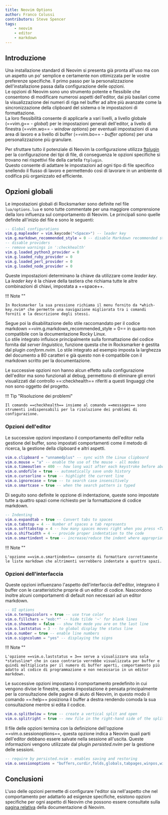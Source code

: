 ```yaml
---
title: Neovim Options
author: Franco Colussi
contributors: Steve Spencer
tags:
    - neovim
    - editor
    - markdown
---
```

<!--vale off-->

## Introduzione

Una installazione standard di Neovim si presenta già pronta all'uso ma con un aspetto un po' semplice e certamente non ottimizzata per le vostre preferenze specifiche. Il primo passo per la personalizzazione dell'installazione passa dalla configurazione delle opzioni.  
Le opzioni di Neovim sono uno strumento potente e flessibile che consentono di modificare numerosi aspetti dell'editor, dai più basilari come la visualizzazione dei numeri di riga nel buffer ad altre più avanzate come la sincronizzazione della clipboard del sistema o le impostazioni di formattazione.  
La loro flessibilità consente di applicarle a vari livelli, a livello globale (==vim.g== - *global*) per le impostazioni generali dell'editor, a livello di finestra (==vim.wo== - *window options*) per eventuali impostazioni di una area di lavoro e a livello di buffer (==vim.bo== - *buffer options*) per una personalizzazione più granulare.

Per sfruttare tutto il potenziale di Neovim la configurazione utilizza [ftplugin](https://neovim.io/doc/user/filetype.html#%3Afiletype-plugin-on) per la configurazione dei tipi di file, di conseguenza le opzioni specifiche si trovano nei rispettivi file della cartella `ftplugin`.  
Questo consente di adattare le impostazioni ad ogni tipo di file specifico snellendo il flusso di lavoro e permettendo così di lavorare in un ambiente di codifica più organizzato ed efficiente.

## Opzioni globali

Le impostazioni globali di Rocksmarker sono definite nel file `lua/options.lua` e sono tutte commentate per una maggiore comprensione della loro influenza sul comportamento di Neovim. Le principali sono quelle definite all'inizio del file e sono le seguenti:

```lua
-- Global configurations
vim.g.mapleader = vim.keycode("<Space>") -- leader key
vim.g.markdown_recommended_style = 0 -- disable Markdown recommended style
-- disable providers
-- remove warnings in ':checkhealth'
vim.g.loaded_python3_provider = 0
vim.g.loaded_ruby_provider = 0
vim.g.loaded_perl_provider = 0
vim.g.loaded_node_provider = 0
```

Queste impostazioni determinano la chiave da utilizzare come *leader key*. La *leader key* è la chiave della tastiera che richiama tutte le altre combinazioni di chiavi, impostata a ++space++.  

!!! Note ""

    In Rocksmarker la sua pressione richiama il menu fornito da *which-key.nvim* che permette una navigazione migliorata tra i comandi forniti e la descrizione degli stessi.

Segue poi la disabilitazione dello stile raccomandato per il codice markdown ==vim.g.markdown_recommended_style = 0== in quanto non compatibile con la documentazione Rocky Linux.  
Lo stile integrato influisce principalmente sulla formattazione del codice fornita dal *server linguistico*, funzione questa che in Rocksmarker è gestita dal plugin *conform.nvim*. Lo stile integrato ad esempio imposta la larghezza del documento a 80 caratteri e già questo non è compatibile con il markdown scritto per la documentazione.

Le successive opzioni non hanno alcun effetto sulla configurazione dell'editor ma sono funzionali al debug, permettono di eliminare gli errori visualizzati dal controllo ==:checkhealth== riferiti a questi linguaggi che non sono oggetto del progetto.

!!! Tip "Risoluzione dei problemi"

    Il comando ==checkhealth== insieme al comando ==messages== sono strumenti indispensabili per la risoluzione dei problemi di configurazione.

### Opzioni dell'editor

Le successive opzioni impostano il comportamento dell'editor nella gestione del buffer, sono impostati comportamenti come il metodo di ricerca, la gestione della clipboard e altri aspetti.

```lua
vim.o.clipboard = "unnamedplus" -- sync with the Linux clipboard
vim.o.mouse = "a" -- enable the use of the mouse - all modes
vim.o.timeoutlen = 400 -- how long wait after each keystroke before aborting it
vim.o.undofile = true -- automatically save undo history
vim.o.cursorline = true -- highlight the current line
vim.o.ignorecase = true -- to search case insensitively
vim.o.smartcase = true -- when the search pattern is typed
```

Di seguito sono definite le opzione di indentazione, queste sono impostate tutte a quattro spazi come richiesto per la formattazione di codice markdown.

```lua
-- Indenting
vim.o.expandtab = true -- Convert tabs to spaces
vim.o.tabstop = 4 -- Number of spaces a tab represents
vim.o.softtabstop = 4 -- how many spaces moves right when you press <Tab>
vim.o.shiftwidth = 4 -- provide proper indentation to the code
vim.o.smartindent = true -- increase/reduce the indent where appropriate
```

!!! Note ""

    L'opzione ==vim.o.smartindent== consente di formattare correttamente le liste markdown che altrimenti verrebbero indentate a quattro spazi.

### Opzioni dell'interfaccia

Queste opzioni influenzano l'aspetto dell'interfaccia dell'editor, integrano il buffer con le caratteristiche proprie di un editor di codice. Nascondono inoltre alcuni comportamenti di default non necessari ad un editor markdown.

```lua
-- UI options
vim.o.termguicolors = true -- use true color
vim.o.fillchars = "eob:*" -- hide tilde '~' for blank lines
vim.o.showmode = false -- show the mode you are on the last line
vim.o.laststatus = 3 -- to global display the status line
vim.o.number = true -- enable line numbers
vim.o.signcolumn = "yes" -- displaying the signs
```

!!! Note ""

    L'opzione ==vim.o.laststatus = 3== serve a visualizzare una sola *statusline* che in caso contrario verrebbe visualizzata per buffer e quindi moltiplicata per il numero di buffer aperti, comportamento più adatto al codice di programmazione e non necessario in un editor markdown.

Le successive opzioni impostano il comportamento predefinito in cui vengono divise le finestre, questa impostazione è pensata principalmente per la consultazione delle pagine di aiuto di Neovim, in questo modo il comando ==:help== posiziona il buffer a destra rendendo comoda la sua consultazione mentre si edita il codice.

```lua
vim.o.splitbelow = true -- create a vertical split and open
vim.o.splitright = true -- new file in the right-hand side of the split
```

Il file delle opzioni termina con la definizione dell'opzione ==vim.o.sessionoptions==, questa opzione indica a Neovim quali parti dell'editor debbano essere salvate nella sessione all'uscita. Queste informazioni vengono utilizzate dal plugin *persisted.nvim* per la gestione delle sessioni.

```lua
-- require by persisted.nvim - enables saving and restoring
vim.o.sessionoptions = "buffers,curdir,folds,globals,tabpages,winpos,winsize"
```

## Conclusioni

L'uso delle opzioni permette di configurare l'editor sia nell'aspetto che nel comportamento per adattarlo ad esigenze specifiche, esistono opzioni specifiche per ogni aspetto di Neovim che possono essere consultate sulla [pagina relativa](https://neovim.io/doc/user/options.html) della documentazione di Neovim.
